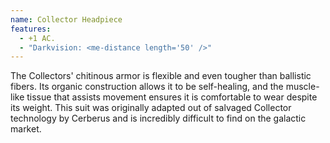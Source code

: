 ```yaml
---
name: Collector Headpiece
features:
  - +1 AC.
  - "Darkvision: <me-distance length='50' />"
---
```

The Collectors' chitinous armor is flexible and even tougher than ballistic fibers. Its organic construction allows it to be self-healing, and the muscle-like tissue that assists movement ensures it is comfortable to wear despite its weight. This suit was originally adapted out of salvaged Collector technology by Cerberus and is incredibly difficult to find on the galactic market.